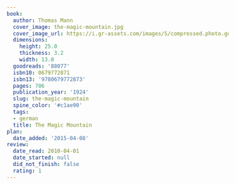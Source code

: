 ```yaml
---
book:
  author: Thomas Mann
  cover_image: the-magic-mountain.jpg
  cover_image_url: https://i.gr-assets.com/images/S/compressed.photo.goodreads.com/books/1403170928l/88077._SX98_.jpg
  dimensions:
    height: 25.0
    thickness: 3.2
    width: 13.0
  goodreads: '88077'
  isbn10: 0679772871
  isbn13: '9780679772873'
  pages: 706
  publication_year: '1924'
  slug: the-magic-mountain
  spine_color: '#c1ae90'
  tags:
  - german
  title: The Magic Mountain
plan:
  date_added: '2015-04-08'
review:
  date_read: 2010-04-01
  date_started: null
  did_not_finish: false
  rating: 1
---
```


